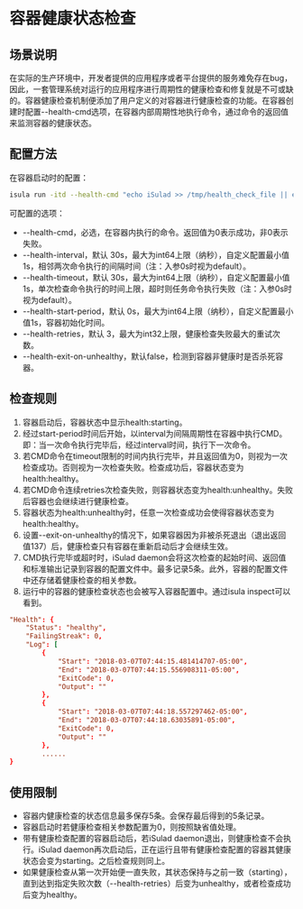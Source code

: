 # 容器健康状态检查

## 场景说明

在实际的生产环境中，开发者提供的应用程序或者平台提供的服务难免存在bug，因此，一套管理系统对运行的应用程序进行周期性的健康检查和修复就是不可或缺的。容器健康检查机制便添加了用户定义的对容器进行健康检查的功能。在容器创建时配置\--health-cmd选项，在容器内部周期性地执行命令，通过命令的返回值来监测容器的健康状态。

## 配置方法

在容器启动时的配置：

```sh
isula run -itd --health-cmd "echo iSulad >> /tmp/health_check_file || exit 1" --health-interval 5m --health-timeout 3s --health-exit-on-unhealthy  busybox bash
```

可配置的选项：

- \--health-cmd，必选，在容器内执行的命令。返回值为0表示成功，非0表示失败。
- \--health-interval，默认 30s，最大为int64上限（纳秒），自定义配置最小值1s，相邻两次命令执行的间隔时间（注：入参0s时视为default）。
- \--health-timeout，默认 30s，最大为int64上限（纳秒），自定义配置最小值1s，单次检查命令执行的时间上限，超时则任务命令执行失败（注：入参0s时视为default）。
- \--health-start-period，默认 0s，最大为int64上限（纳秒），自定义配置最小值1s，容器初始化时间。
- \--health-retries，默认 3，最大为int32上限，健康检查失败最大的重试次数。
- \--health-exit-on-unhealthy，默认false，检测到容器非健康时是否杀死容器。

## 检查规则

1. 容器启动后，容器状态中显示health:starting。
2. 经过start-period时间后开始，以interval为间隔周期性在容器中执行CMD。即：当一次命令执行完毕后，经过interval时间，执行下一次命令。
3. 若CMD命令在timeout限制的时间内执行完毕，并且返回值为0，则视为一次检查成功。否则视为一次检查失败。检查成功后，容器状态变为health:healthy。
4. 若CMD命令连续retries次检查失败，则容器状态变为health:unhealthy。失败后容器也会继续进行健康检查。
5. 容器状态为health:unhealthy时，任意一次检查成功会使得容器状态变为health:healthy。
6. 设置\--exit-on-unhealthy的情况下，如果容器因为非被杀死退出（退出返回值137）后，健康检查只有容器在重新启动后才会继续生效。
7. CMD执行完毕或超时时，iSulad daemon会将这次检查的起始时间、返回值和标准输出记录到容器的配置文件中。最多记录5条。此外，容器的配置文件中还存储着健康检查的相关参数。
8. 运行中的容器的健康检查状态也会被写入容器配置中。通过isula inspect可以看到。

```conf
"Health": {
    "Status": "healthy",
    "FailingStreak": 0,
    "Log": [
        {
            "Start": "2018-03-07T07:44:15.481414707-05:00",
            "End": "2018-03-07T07:44:15.556908311-05:00",
            "ExitCode": 0,
            "Output": ""
        },
        {
            "Start": "2018-03-07T07:44:18.557297462-05:00",
            "End": "2018-03-07T07:44:18.63035891-05:00",
            "ExitCode": 0,
            "Output": ""
        },
        ......
}
```

## 使用限制

- 容器内健康检查的状态信息最多保存5条。会保存最后得到的5条记录。
- 容器启动时若健康检查相关参数配置为0，则按照缺省值处理。
- 带有健康检查配置的容器启动后，若iSulad daemon退出，则健康检查不会执行。iSulad daemon再次启动后，正在运行且带有健康检查配置的容器其健康状态会变为starting。之后检查规则同上。
- 如果健康检查从第一次开始便一直失败，其状态保持与之前一致（starting），直到达到指定失败次数（--health-retries）后变为unhealthy，或者检查成功后变为healthy。
